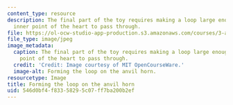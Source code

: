```yaml
---
content_type: resource
description: The final part of the toy requires making a loop large enough for the
  inner point of the heart to pass through.
file: https://ol-ocw-studio-app-production.s3.amazonaws.com/courses/3-a04-modern-blacksmithing-and-physical-metallurgy-fall-2008/546d0bf4f83358295c07ff7ba200b2ef_130.jpg
file_type: image/jpeg
image_metadata:
  caption: The final part of the toy requires making a loop large enough for the inner
    point of the heart to pass through.
  credit: 'Credit: Image courtesy of MIT OpenCourseWare.'
  image-alt: Forming the loop on the anvil horn.
resourcetype: Image
title: Forming the loop on the anvil horn
uid: 546d0bf4-f833-5829-5c07-ff7ba200b2ef
---
```

